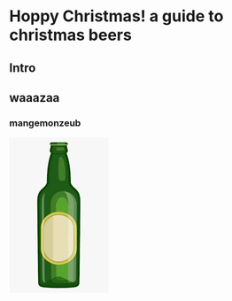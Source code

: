 # Hoppy Christmas! a guide to christmas beers
## Intro
## waaazaa
### mangemonzeub

![My Image](images/images.jpeg)

